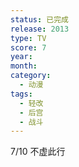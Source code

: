 ```yaml
---
status: 已完成
release: 2013
type: TV
score: 7
year:
month:
category:
  - 动漫
tags:
  - 轻改
  - 后宫
  - 战斗
---
```

7/10 不虚此行
